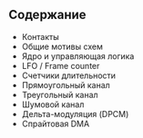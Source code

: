 ## Содержание

- Контакты
- Общие мотивы схем
- Ядро и управляющая логика
- LFO / Frame counter
- Счетчики длительности
- Прямоугольный канал
- Треугольный канал
- Шумовой канал
- Дельта-модуляция (DPCM)
- Спрайтовая DMA
